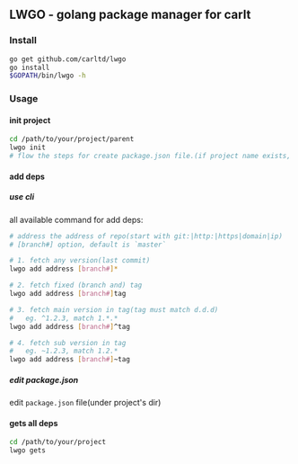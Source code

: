 ## LWGO - golang package manager for carlt

### Install
```bash
go get github.com/carltd/lwgo
go install
$GOPATH/bin/lwgo -h
```
### Usage
#### init project
```bash
cd /path/to/your/project/parent
lwgo init
# flow the steps for create package.json file.(if project name exists, the name must be eq it. )
```

#### add deps

##### use cli
all available command for add deps:

```bash
# address the address of repo(start with git:|http:|https|domain|ip)
# [branch#] option, default is `master`

# 1. fetch any version(last commit)
lwgo add address [branch#]*

# 2. fetch fixed (branch and) tag
lwgo add address [branch#]tag

# 3. fetch main version in tag(tag must match d.d.d)
#   eg. ^1.2.3, match 1.*.*
lwgo add address [branch#]^tag

# 4. fetch sub version in tag
#   eg. ~1.2.3, match 1.2.*
lwgo add address [branch#]~tag
```

##### edit **package.json**
edit `package.json` file(under project's dir)

#### gets all deps
```bash
cd /path/to/your/project
lwgo gets
```
